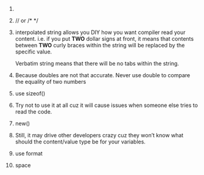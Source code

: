 1. 
2. // or /* */
3. interpolated string allows you DIY how you want compiler read your content. i.e. if you put **TWO** dollar signs at front, it means that contents between **TWO** curly braces within the string will be replaced by the specific value. 
    
    Verbatim string means that there will be no tabs within the string.
    
4. Because doubles are not that accurate. Never use double to compare the equality of two numbers
5. use sizeof()
6. Try not to use it at all cuz it will cause issues when someone else tries to read the code. 
7. new()
8. Still, it may drive other developers crazy cuz they won’t know what should the content/value type be for your variables.
9. use format
10. space